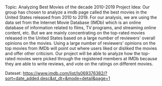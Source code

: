 
Topic: Analyzing Best Movies of the decade 2010-2019
Project Idea:
Our group has chosen to analyze a imdb page called the best movies in the United States released from 2010 to 2019. For our analysis, we are using the data set from the Internet Movie Database (IMDb) which is an online database of information related to films, TV programs, and streaming online content, etc. But we are mainly concentrating on the top-rated movies released in the United States based on a large number of reviewers' overall opinions on the movies.
Using a large number of reviewers' opinions on the top movies from IMDb will point out where users liked or disliked the movies and offer other criticism. Our project will be able to analyze how the top-rated movies were picked through the registered members at IMDb because they are able to write reviews, and vote on the ratings on different movies.

Dateset:
https://www.imdb.com/list/ls069376382/?sort=date_added,desc&st_dt=&mode=detail&page=1
